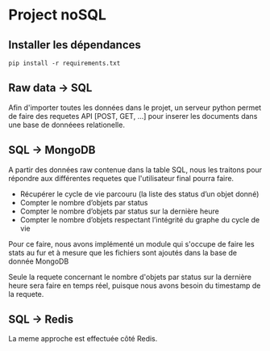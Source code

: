 # Project noSQL

## Installer les dépendances

```
pip install -r requirements.txt
``` 

## Raw data -> SQL

Afin d'importer toutes les données dans 
le projet, un serveur python permet de faire des requetes API [POST, GET, ...] pour inserer les documents dans une base de donnéees relationelle.

## SQL -> MongoDB

A partir des données raw contenue dans la table SQL, nous les traitons pour répondre aux différentes requetes que l'utilisateur final pourra faire.

* Récupérer le cycle de vie parcouru (la liste des status d’un objet donné)
* Compter le nombre d’objets par status
* Compter le nombre d’objets par status sur la dernière heure
* Compter le nombre d’objets respectant l’intégrité du graphe du cycle de vie

Pour ce faire, nous avons implémenté un module qui s'occupe de faire les stats au fur et à mesure que les fichiers sont ajoutés dans la base de donnée MongoDB

Seule la requete concernant le nombre d'objets par status sur la dernière heure sera faire en temps réel, puisque nous avons besoin du timestamp de la requete.

## SQL -> Redis

La meme approche est effectuée côté Redis.